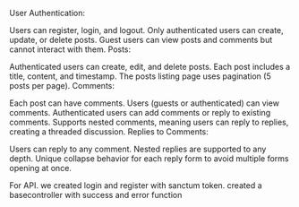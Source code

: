 User Authentication:

Users can register, login, and logout.
Only authenticated users can create, update, or delete posts.
Guest users can view posts and comments but cannot interact with them.
Posts:

Authenticated users can create, edit, and delete posts.
Each post includes a title, content, and timestamp.
The posts listing page uses pagination (5 posts per page).
Comments:

Each post can have comments.
Users (guests or authenticated) can view comments.
Authenticated users can add comments or reply to existing comments.
Supports nested comments, meaning users can reply to replies, creating a threaded discussion.
Replies to Comments:

Users can reply to any comment.
Nested replies are supported to any depth.
Unique collapse behavior for each reply form to avoid multiple forms opening at once.

For API.
we created login and register with sanctum token.
created a basecontroller with success and error function